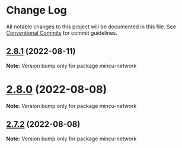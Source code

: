 # Change Log

All notable changes to this project will be documented in this file.
See [Conventional Commits](https://conventionalcommits.org) for commit guidelines.

## [2.8.1](https://github.com/ncuhome/mincu/compare/v2.8.0...v2.8.1) (2022-08-11)

**Note:** Version bump only for package mincu-network

# [2.8.0](https://github.com/ncuhome/mincu/compare/v2.7.0...v2.8.0) (2022-08-08)

**Note:** Version bump only for package mincu-network

## [2.7.2](https://github.com/ncuhome/mincu/compare/v2.7.1...v2.7.2) (2022-08-08)

**Note:** Version bump only for package mincu-network
